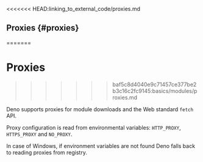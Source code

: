 <<<<<<< HEAD:linking_to_external_code/proxies.md
## Proxies {#proxies}
=======
# Proxies
>>>>>>> baf5c8d4040e9c71457ce377be2b3c16c2fc9145:basics/modules/proxies.md

Deno supports proxies for module downloads and the Web standard `fetch` API.

Proxy configuration is read from environmental variables: `HTTP_PROXY`,
`HTTPS_PROXY` and `NO_PROXY`.

In case of Windows, if environment variables are not found Deno falls back to
reading proxies from registry.
